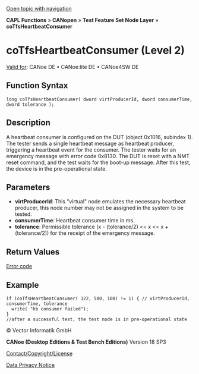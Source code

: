 [Open topic with navigation](../../../../../../CANoeDEFamily.htm#Topics/CAPLFunctions/CANopen/NodeLayerTFS/Functions/CAPLfunctionCoTfsHeartbeatConsumer.md)

**CAPL Functions** » **CANopen** » **Test Feature Set Node Layer** » **coTfsHeartbeatConsumer**

# coTfsHeartbeatConsumer (Level 2)

[Valid for](../../../../Shared/FeatureAvailability.md): CANoe DE • CANoe:lite DE • CANoe4SW DE

## Function Syntax

```plaintext
long coTfsHeartbeatConsumer( dword virtProducerId, dword consumerTime, dword tolerance );
```

## Description

A heartbeat consumer is configured on the DUT (object 0x1016, subindex 1). The tester sends a single heartbeat message as heartbeat producer, triggering a heartbeat event for the consumer. The tester waits for an emergency message with error code 0x8130. The DUT is reset with a NMT reset command, and the test waits for the boot-up message. After this test, the device is in the pre-operational state.

## Parameters

- **virtProducerId**: This "virtual" node emulates the necessary heartbeat producer, this node number may not be assigned in the system to be tested.
- **consumerTime**: Heartbeat consumer time in ms.
- **tolerance**: Permissible tolerance (x - (tolerance/2) <= x <= x + (tolerance/2)) for the receipt of the emergency message.

## Return Values

[Error code](../CAPLfunctionsCANopenNLTFSErrorCodes.md)

## Example

```plaintext
if (coTfsHeartbeatConsumer( 122, 500, 100) != 1) { // virtProducerId, consumerTime, tolerance
  write( "hb consumer failed");
}
//after a successful test, the test node is in pre-operational state
```

© Vector Informatik GmbH

**CANoe (Desktop Editions & Test Bench Editions)** Version 18 SP3

[Contact/Copyright/License](../../../../Shared/ContactCopyrightLicense.md)

[Data Privacy Notice](https://www.vector.com/int/en/company/get-info/privacy-policy/)